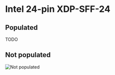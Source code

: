 # Intel 24-pin XDP-SFF-24
## Populated
TODO
## Not populated
![Not populated](https://github.com/Necrosys/x86-JTAG-Information/blob/master/Connector/XDP/XDP-SFF-24_NP.jpg)